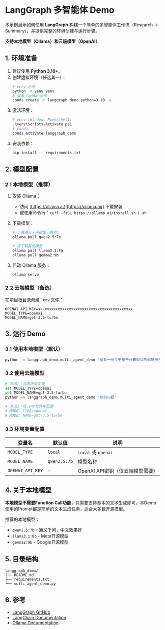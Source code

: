 # LangGraph 多智能体 Demo

本示例展示如何使用 **LangGraph** 构建一个简单的多智能体工作流（Research → Summary），并提供完整的环境创建与运行步骤。

**支持本地模型（Ollama）和云端模型（OpenAI）**

## 1. 环境准备

1. 建议使用 **Python 3.10+**。
2. 创建虚拟环境（任选其一）：
   ```bash
   # venv 示例
   python -m venv venv
   # 或者 Conda 示例
   conda create -n langgraph_demo python=3.10 -y
   ```
3. 激活环境：
   ```bash
   # venv (Windows Powershell)
   .\venv\Scripts\Activate.ps1
   # conda
   conda activate langgraph_demo
   ```
4. 安装依赖：
   ```bash
   pip install -r requirements.txt
   ```

## 2. 模型配置

### 2.1 本地模型（推荐）

1. 安装 Ollama：
   - 访问 [https://ollama.ai/](https://ollama.ai/) 下载安装
   - 或使用命令行：`curl -fsSL https://ollama.ai/install.sh | sh`

2. 下载模型：
   ```bash
   # 下载通义千问模型（推荐）
   ollama pull qwen2.5:7b
   
   # 或下载其他模型
   ollama pull llama3.1:8b
   ollama pull gemma2:9b
   ```

3. 启动 Ollama 服务：
   ```bash
   ollama serve
   ```

### 2.2 云端模型（备选）

在项目根目录创建 `.env` 文件：
```
OPENAI_API_KEY=sk-xxxxxxxxxxxxxxxxxxxxxxxxxxxxxxxxxxxxxxxx
MODEL_TYPE=openai
MODEL_NAME=gpt-3.5-turbo
```

## 3. 运行 Demo

### 3.1 使用本地模型（默认）
```bash
python -m langgraph_demo.multi_agent_demo "给我一份关于量子计算现状的调研报告，并生成摘要。"
```

### 3.2 使用云端模型
```bash
# 方法1：设置环境变量
set MODEL_TYPE=openai
set MODEL_NAME=gpt-3.5-turbo
python -m langgraph_demo.multi_agent_demo "你的问题"

# 方法2：在.env文件中配置
# MODEL_TYPE=openai
# MODEL_NAME=gpt-3.5-turbo
```

### 3.3 环境变量配置

| 变量名 | 默认值 | 说明 |
|--------|--------|------|
| `MODEL_TYPE` | `local` | `local` 或 `openai` |
| `MODEL_NAME` | `qwen2.5:7b` | 模型名称 |
| `OPENAI_API_KEY` | - | OpenAI API密钥（仅云端模型需要） |

## 4. 关于本地模型

**本地模型不需要Function Call功能**，只需要支持基本的文本生成即可。本Demo使用的Prompt都是简单的文本生成任务，适合大多数开源模型。

推荐的本地模型：
- `qwen2.5:7b` - 通义千问，中文效果好
- `llama3.1:8b` - Meta开源模型
- `gemma2:9b` - Google开源模型

## 5. 目录结构
```
langgraph_demo/
├── README.md
├── requirements.txt
└── multi_agent_demo.py
```

## 6. 参考
- [LangGraph GitHub](https://github.com/langchain-ai/langgraph)
- [LangChain Documentation](https://python.langchain.com/)
- [Ollama Documentation](https://ollama.ai/docs) 